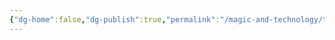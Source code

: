 ```yaml
---
{"dg-home":false,"dg-publish":true,"permalink":"/magic-and-technology/technology/titans/","dgPassFrontmatter":true,"noteIcon":""}
---
```


